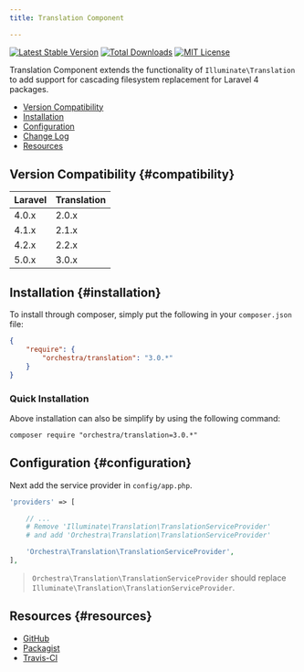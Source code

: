 ```yaml
---
title: Translation Component

---
```


[![Latest Stable Version](https://img.shields.io/github/release/orchestral/translation.svg?style=flat)](https://packagist.org/packages/orchestra/translation)
[![Total Downloads](https://img.shields.io/packagist/dt/orchestra/translation.svg?style=flat)](https://packagist.org/packages/orchestra/translation)
[![MIT License](https://img.shields.io/packagist/l/orchestra/translation.svg?style=flat)](https://packagist.org/packages/orchestra/translation)

Translation Component extends the functionality of `Illuminate\Translation` to add support for cascading filesystem replacement for Laravel 4 packages.

* [Version Compatibility](#compatibility)
* [Installation](#installation)
* [Configuration](#configuration)
* [Change Log]({doc-url}/components/translation/changes#v3-0)
* [Resources](#resources)

## Version Compatibility {#compatibility}

Laravel    | Translation
:----------|:----------
 4.0.x     | 2.0.x
 4.1.x     | 2.1.x
 4.2.x     | 2.2.x
 5.0.x     | 3.0.x

## Installation {#installation}

To install through composer, simply put the following in your `composer.json` file:

```json
{
	"require": {
		"orchestra/translation": "3.0.*"
	}
}
```

### Quick Installation

Above installation can also be simplify by using the following command:

    composer require "orchestra/translation=3.0.*"


## Configuration {#configuration}

Next add the service provider in `config/app.php`.

```php
'providers' => [

	// ...
	# Remove 'Illuminate\Translation\TranslationServiceProvider'
	# and add 'Orchestra\Translation\TranslationServiceProvider'

	'Orchestra\Translation\TranslationServiceProvider',
],
```

> `Orchestra\Translation\TranslationServiceProvider` should replace `Illuminate\Translation\TranslationServiceProvider`.

## Resources {#resources}

* [GitHub](https://github.com/orchestral/translation/)
* [Packagist](https://packagist.org/packages/orchestra/translation)
* [Travis-CI](https://travis-ci.org/orchestral/translation)
